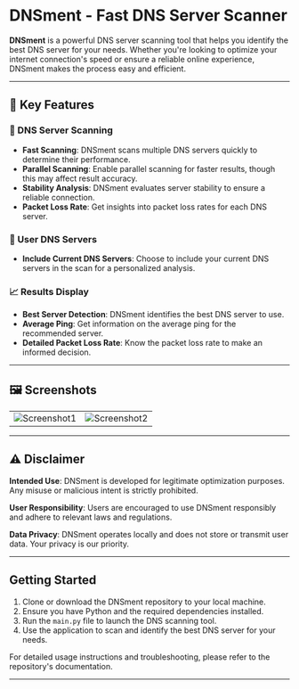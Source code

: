 # DNSment - Fast DNS Server Scanner

**DNSment** is a powerful DNS server scanning tool that helps you identify the best DNS server for your needs. Whether you're looking to optimize your internet connection's speed or ensure a reliable online experience, DNSment makes the process easy and efficient.

---

## 🌟 Key Features

### 🚀 DNS Server Scanning

- **Fast Scanning**: DNSment scans multiple DNS servers quickly to determine their performance.
- **Parallel Scanning**: Enable parallel scanning for faster results, though this may affect result accuracy.
- **Stability Analysis**: DNSment evaluates server stability to ensure a reliable connection.
- **Packet Loss Rate**: Get insights into packet loss rates for each DNS server.

### 📡 User DNS Servers

- **Include Current DNS Servers**: Choose to include your current DNS servers in the scan for a personalized analysis.

### 📈 Results Display

- **Best Server Detection**: DNSment identifies the best DNS server to use.
- **Average Ping**: Get information on the average ping for the recommended server.
- **Detailed Packet Loss Rate**: Know the packet loss rate to make an informed decision.

---

## 🖼️ Screenshots

<table>
  <tr>
    <td><img src="https://i.imgur.com/KP1vyeN.png" alt="Screenshot1"></td>
    <td><img src="https://i.imgur.com/u4SkNyy.png" alt="Screenshot2"></td>
  </tr>
</table>

---

## ⚠️ Disclaimer

**Intended Use**: DNSment is developed for legitimate optimization purposes. Any misuse or malicious intent is strictly prohibited.

**User Responsibility**: Users are encouraged to use DNSment responsibly and adhere to relevant laws and regulations.

**Data Privacy**: DNSment operates locally and does not store or transmit user data. Your privacy is our priority.

---

## Getting Started

1. Clone or download the DNSment repository to your local machine.
2. Ensure you have Python and the required dependencies installed.
3. Run the `main.py` file to launch the DNS scanning tool.
4. Use the application to scan and identify the best DNS server for your needs.

For detailed usage instructions and troubleshooting, please refer to the repository's documentation.

---

